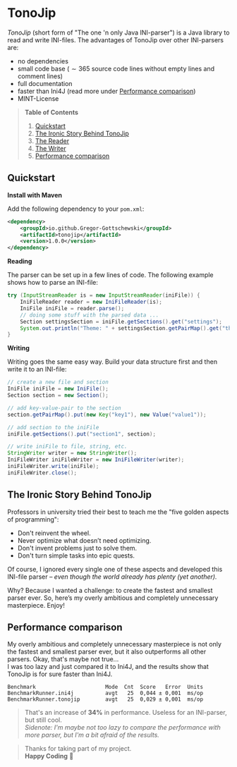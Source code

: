 # TonoJip

_TonoJip_ (short form of "The one 'n only Java INI-parser") is a Java library to read and write INI-files.
The advantages of TonoJip over other INI-parsers are:

* no dependencies
* small code base ($\sim 365$ source code lines without empty lines and comment lines)
* full documentation
* faster than Ini4J (read more under [Performance comparison](#performance-comparison))
* MINT-License

> **Table of Contents**
> 
> 1. [Quickstart](#quickstart)
> 2. [The Ironic Story Behind TonoJip](#the-ironic-story-behind-tonojip)
> 3. [The Reader](#the-reader)
> 4. [The Writer](#the-writer)
> 5. [Performance comparison](#performance-comparison)

## Quickstart

**Install with Maven**

Add the following dependency to your `pom.xml`:

```xml
<dependency>
    <groupId>io.github.Gregor-Gottschewski</groupId>
    <artifactId>tonojip</artifactId>
    <version>1.0.0</version>
</dependency>
```

**Reading**

The parser can be set up in a few lines of code. The following example shows how to parse an INI-file:

```java
try (InputStreamReader is = new InputStreamReader(iniFile)) {
    IniFileReader reader = new IniFileReader(is);
    IniFile iniFile = reader.parse();
    // doing some stuff with the parsed data ...
    Section settingsSection = iniFile.getSections().get("settings");
    System.out.println("Theme: " + settingsSection.getPairMap().get("theme"));
}
```

**Writing**

Writing goes the same easy way. Build your data structure first and then write it to an INI-file:

```java
// create a new file and section
IniFile iniFile = new IniFile();
Section section = new Section();

// add key-value-pair to the section
section.getPairMap().put(new Key("key1"), new Value("value1"));

// add section to the iniFile
iniFile.getSections().put("section1", section);

// write iniFile to file, string, etc.
StringWriter writer = new StringWriter();
IniFileWriter iniFileWriter = new IniFileWriter(writer);
iniFileWriter.write(iniFile);
iniFileWriter.close();
```

## The Ironic Story Behind TonoJip

Professors in university tried their best to teach me the "five golden aspects of programming":

* Don't reinvent the wheel.
* Never optimize what doesn’t need optimizing.
* Don't invent problems just to solve them.
* Don't turn simple tasks into epic quests.

Of course, I ignored every single one of these aspects and developed this INI-file parser – _even though the world already has plenty (yet another)._

Why? Because I wanted a challenge: to create the fastest and smallest parser ever.
So, here’s my overly ambitious and completely unnecessary masterpiece. Enjoy!

## Performance comparison

My overly ambitious and completely unnecessary masterpiece is not only the fastest and smallest parser ever,
but it also outperforms all other parsers.
Okay, that's maybe not true...  
I was too lazy and just compared it to Ini4J, and the results show that TonoJip is for sure faster than Ini4J.

```
Benchmark                      Mode  Cnt  Score   Error  Units
BenchmarkRunner.ini4j          avgt   25  0,044 ± 0,001  ms/op
BenchmarkRunner.tonojip        avgt   25  0,029 ± 0,001  ms/op
```

> That's an increase of **34%** in performance. Useless for an INI-parser, but still cool.  
> _Sidenote: I'm maybe not too lazy to compare the performance with more parser, but I'm a bit afraid of the results._

> Thanks for taking part of my project.  
> **Happy Coding** 🚀
